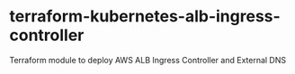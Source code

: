 # terraform-kubernetes-alb-ingress-controller
Terraform module to deploy AWS ALB Ingress Controller and External DNS
